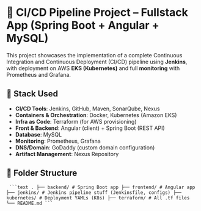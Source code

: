 # 🚀 CI/CD Pipeline Project – Fullstack App (Spring Boot + Angular + MySQL)

This project showcases the implementation of a complete Continuous Integration and Continuous Deployment (CI/CD) pipeline using **Jenkins**, with deployment on AWS **EKS (Kubernetes)** and full **monitoring** with Prometheus and Grafana.

## 🧰 Stack Used

- **CI/CD Tools**: Jenkins, GitHub, Maven, SonarQube, Nexus
- **Containers & Orchestration**: Docker, Kubernetes (Amazon EKS)
- **Infra as Code**: Terraform (for AWS provisioning)
- **Front & Backend**: Angular (client) + Spring Boot (REST API)
- **Database**: MySQL
- **Monitoring**: Prometheus, Grafana
- **DNS/Domain**: GoDaddy (custom domain configuration)
- **Artifact Management**: Nexus Repository

## 📂 Folder Structure
<pre lang="markdown"><code> ```text . ├── backend/ # Spring Boot app ├── frontend/ # Angular app ├── jenkins/ # Jenkins pipeline stuff (Jenkinsfile, configs) ├── kubernetes/ # Deployment YAMLs (K8s) ├── terraform/ # All .tf files └── README.md ``` </code></pre>
